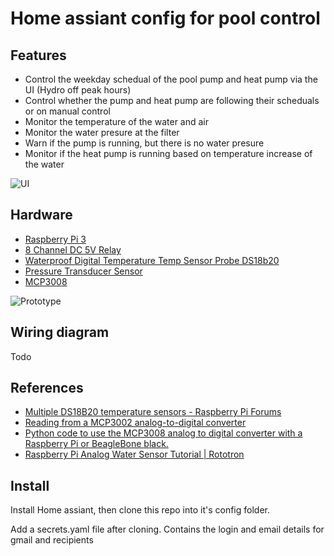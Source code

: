# Home assiant config for pool control

## Features 
- Control the weekday schedual of the pool pump and heat pump via the UI (Hydro off peak hours)
- Control whether the pump and heat pump are following their scheduals or on manual control
- Monitor the temperature of the water and air
- Monitor the water presure at the filter
- Warn if the pump is running, but there is no water presure
- Monitor if the heat pump is running based on temperature increase of the water


![UI](https://lh3.googleusercontent.com/v1Uf9MVy6jaN_2t-V4kQCkd_2EOaAohvx3qK0AJ6RIJLizPPPgCjgLc7U4RYnaDYZ31S8QyjNLmTUkduZrAV-yvFJU3T1Zhc-bEiuckZ57EOceDclWlPkUdAby_INQH3O4BVtT4Ap424n5Wg2TF1Nv78FVVHMQgyM_nEQIMJe4yjAD3n4-iO9cnhm2XlpnNdB_hETr_KXyTs-NJ_fl8InUcygpElL4StRbVhkAs0B_6JkYQdWTRs-TrxgP0otdB2uHAs3bpYPKtmJE7qHFfgF2hhn1hfR93EPRZKvlO9NnzZyEAj-Z4tcqGqlxDoR-bEegFvktiBJpJIRFio3zw3BAr2RiVgnjK0ZHg0kGHP4d4Aki1ghiaQc7tEpkkPUsZGMYD5YMC_BoEVTD_PDDnJwBR5X1mZCx3MDpjuN5Cjb73TNNjO08GARUknxXCGvW8Ju6pwF1Q6VshGyicuVMRmDFyLC2jvd27cYooCHx2Un9vHc5fbepV56I1TBYKHEp_13y5QVXOgpEDhELMK8dQFeUjIT04g1Lu1ViQRbcR7_5eb0sH2Bd75qYUwBf4cATH0WJ0RXOLDHF4XPQRWB89lYtN0q8cvhM1DaGb_ccuhXbmIPhzR0NPABBGA5SbGpQRiDpL9GGr11z67yT5sKWsVYY4lcrjArgz9HlQq99z5SYmeKyozCS6F6h66=w1123-h631-no)

## Hardware
 - [Raspberry Pi 3](https://www.amazon.ca/gp/product/B01CCF9BYG/ref=oh_aui_detailpage_o09_s00?ie=UTF8&psc=1)
 - [8 Channel DC 5V Relay](https://www.amazon.ca/gp/product/B06XCN5JNH/ref=oh_aui_detailpage_o09_s00?ie=UTF8&psc=1)
 - [Waterproof Digital Temperature Temp Sensor Probe DS18b20](https://www.amazon.ca/gp/product/B00KUNKR3M/ref=oh_aui_detailpage_o06_s00?ie=UTF8&psc=1)
 - [Pressure Transducer Sensor](https://www.amazon.ca/gp/product/B01HZ3ZZOA/ref=oh_aui_detailpage_o05_s00?ie=UTF8&psc=1)
 - [MCP3008](https://www.arrow.com/en/products/mcp3008-isl/microchip-technology)
 

![Prototype](https://lh3.googleusercontent.com/waQtGIF67kGwf7V296dOhuWUJnspYXckcvVhmi2y508CW8mvcgHtvnjeL556jIWcE4PD1NDbTcQuVWMEWGL1gu0J4FUGL7j7nA9M1a0NdUv7eYiTDNlVLifd4En36SFTgVO5ZtdyHVRHeZuRUfRwUeLE3B7DIZmd8y2zdTM1E2I0fcjz5uRJbgfWyGSuWllJfVgxQQBDwS4A8UAPUsIwlB4ry0NrtjxUIYFmf2mea-lTEEQ0ilPRF_fkeH7gMJkJqKRfYXNa5lBtJM4pLN-tjyo0Lsk3pSAKP7P03BV4KuRhOH4CG5qegp2L61acqIS1iOqoTKphAy4zJpZFhqglPSdcN261rUtFQusJuK7NTWyy74r5mn_MDa85QxZQOlak9Gc7V5d4xpj3DKK5Wqm-zEAk1TZKP_1PS7hGdMDCXdz5v3YBvrO5-MjUTYctP8mZKgeLDErUKuGGGj0lgpLhMb4rJkbbK94wTMjZLd-PB_y3TIwtq_NsagGmVUeYJeq16_8794BJP7-Z4Vun9Sgn1kIttRSPrmyr1JMAcZtDjNWuEX0xXxBc2wwQjzPgG9aSjcKuiEVL6ya2nRvjoJkA1Qo9bsx5nY-nxR8IeVuPTl00LTzSEqjf0B5a9mCKMwI=w842-h631-no)

 ## Wiring diagram
 Todo
 
 ## References
 - [Multiple DS18B20 temperature sensors - Raspberry Pi Forums](https://www.raspberrypi.org/forums/viewtopic.php?t=167896)
 - [Reading from a MCP3002 analog-to-digital converter](http://raspberry.io/projects/view/reading-from-a-mcp3002-analog-to-digital-converter/)
 - [Python code to use the MCP3008 analog to digital converter with a Raspberry Pi or BeagleBone black.](https://github.com/adafruit/Adafruit_Python_MCP3008)
 - [Raspberry Pi Analog Water Sensor Tutorial | Rototron](https://www.rototron.info/raspberry-pi-analog-water-sensor-tutorial/)
 
## Install

Install Home assiant, then clone this repo into it's config folder.

Add a secrets.yaml file after cloning. Contains the login and email details for gmail and recipients
